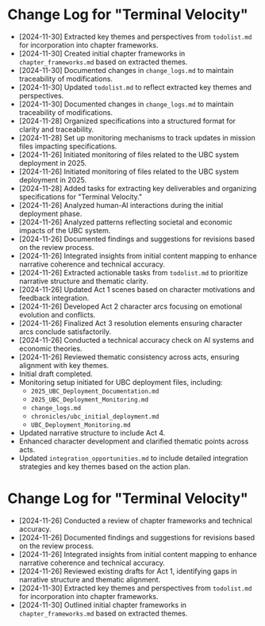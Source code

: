 # Change Log for "Terminal Velocity"
- [2024-11-30] Extracted key themes and perspectives from `todolist.md` for incorporation into chapter frameworks.
- [2024-11-30] Created initial chapter frameworks in `chapter_frameworks.md` based on extracted themes.
- [2024-11-30] Documented changes in `change_logs.md` to maintain traceability of modifications.
- [2024-11-30] Updated `todolist.md` to reflect extracted key themes and perspectives.
- [2024-11-30] Documented changes in `change_logs.md` to maintain traceability of modifications.
- [2024-11-28] Organized specifications into a structured format for clarity and traceability.
- [2024-11-28] Set up monitoring mechanisms to track updates in mission files impacting specifications.
- [2024-11-26] Initiated monitoring of files related to the UBC system deployment in 2025.
- [2024-11-26] Initiated monitoring of files related to the UBC system deployment in 2025.
- [2024-11-28] Added tasks for extracting key deliverables and organizing specifications for "Terminal Velocity."
- [2024-11-26] Analyzed human-AI interactions during the initial deployment phase.
- [2024-11-26] Analyzed patterns reflecting societal and economic impacts of the UBC system.
- [2024-11-26] Documented findings and suggestions for revisions based on the review process.
- [2024-11-26] Integrated insights from initial content mapping to enhance narrative coherence and technical accuracy.
- [2024-11-26] Extracted actionable tasks from `todolist.md` to prioritize narrative structure and thematic clarity.
- [2024-11-26] Updated Act 1 scenes based on character motivations and feedback integration.
- [2024-11-26] Developed Act 2 character arcs focusing on emotional evolution and conflicts.
- [2024-11-26] Finalized Act 3 resolution elements ensuring character arcs conclude satisfactorily.
- [2024-11-26] Conducted a technical accuracy check on AI systems and economic theories.
- [2024-11-26] Reviewed thematic consistency across acts, ensuring alignment with key themes.
- Initial draft completed.
- Monitoring setup initiated for UBC deployment files, including:
  - `2025_UBC_Deployment_Documentation.md`
  - `2025_UBC_Deployment_Monitoring.md`
  - `change_logs.md`
  - `chronicles/ubc_initial_deployment.md`
  - `UBC_Deployment_Monitoring.md`
- Updated narrative structure to include Act 4.
- Enhanced character development and clarified thematic points across acts.
- Updated `integration_opportunities.md` to include detailed integration strategies and key themes based on the action plan.
# Change Log for "Terminal Velocity"
- [2024-11-26] Conducted a review of chapter frameworks and technical accuracy.
- [2024-11-26] Documented findings and suggestions for revisions based on the review process.
- [2024-11-26] Integrated insights from initial content mapping to enhance narrative coherence and technical accuracy.
- [2024-11-26] Reviewed existing drafts for Act 1, identifying gaps in narrative structure and thematic alignment.
- [2024-11-30] Extracted key themes and perspectives from `todolist.md` for incorporation into chapter frameworks.
- [2024-11-30] Outlined initial chapter frameworks in `chapter_frameworks.md` based on extracted themes.
